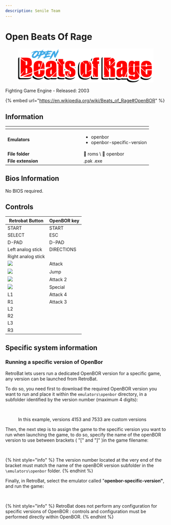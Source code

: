 ```yaml
---
description: Senile Team
---
```


# Open Beats Of Rage

<div align="left"><figure><img src="https://raw.githubusercontent.com/fabricecaruso/es-theme-carbon/52ff37c9e265587d006945a2ba695b5a962b3a3d/art/logos/openbor.svg" alt=""><figcaption></figcaption></figure></div>

Fighting Game Engine - Released: 2003

{% embed url="https://en.wikipedia.org/wiki/Beats_of_Rage#OpenBOR" %}

## Information

<table data-header-hidden><thead><tr><th width="224"></th><th></th></tr></thead><tbody><tr><td><strong>Emulators</strong></td><td><ul><li>openbor</li><li>openbor-specific-version</li></ul></td></tr><tr><td><strong>File folder</strong></td><td><span data-gb-custom-inline data-tag="emoji" data-code="1f4c2">📂</span> roms \ <span data-gb-custom-inline data-tag="emoji" data-code="1f4c2">📂</span> openbor</td></tr><tr><td><strong>File extension</strong></td><td>.pak .exe</td></tr></tbody></table>

## Bios Information

No BIOS required.

## Controls

| Retrobat Button                                | OpenBOR key |
| ---------------------------------------------- | ----------- |
| START                                          | START       |
| SELECT                                         | ESC         |
| D-PAD                                          | D-PAD       |
| Left analog stick                              | DIRECTIONS  |
| Right analog stick                             |             |
| ![](<../../../.gitbook/assets/image (48).png>) | Attack      |
| ![](<../../../.gitbook/assets/image (30).png>) | Jump        |
| ![](<../../../.gitbook/assets/image (16).png>) | Attack 2    |
| ![](<../../../.gitbook/assets/image (50).png>) | Special     |
| L1                                             | Attack 4    |
| R1                                             | Attack 3    |
| L2                                             |             |
| R2                                             |             |
| L3                                             |             |
| R3                                             |             |

## Specific system information

### Running a specific version of OpenBor

RetroBat lets users run a dedicated OpenBOR version for a specific game, any version can be launched from RetroBat.

To do so, you need first to download the required OpenBOR version you want to run and place it within the `emulators\openbor` directory, in a subfolder identified by the version number (maximum 4 digits):

<div align="left"><figure><img src="https://i.imgur.com/Qun9nDy.png" alt=""><figcaption><p>In this example, versions 4153 and 7533 are custom versions</p></figcaption></figure></div>

Then, the next step is to assign the game to the specific version you want to run when launching the game, to do so, specify the name of the openBOR version to use between brackets ( "\[" and "]" )in the game filename:

<div align="left"><figure><img src="https://i.imgur.com/vVLQjYk.png" alt=""><figcaption></figcaption></figure></div>

{% hint style="info" %}
The version number located at the very end of the bracket must match the name of the openBOR version subfolder in the `\emulators\openbor` folder.
{% endhint %}

Finally, in RetroBat, select the emulator called "**openbor-specific-version"**, and run the gam&#x65;**:**

<div align="left"><figure><img src="https://i.imgur.com/W0Gkhrz.png" alt=""><figcaption></figcaption></figure></div>

{% hint style="info" %}
RetroBat does not perform any configuration for specific versions of OpenBOR : controls and configuration must be performed directly within OpenBOR.
{% endhint %}

